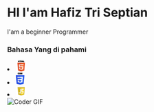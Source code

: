 <h1>HI I'am Hafiz Tri Septian</h1>

<p>I'am a beginner Programmer</p>

<h3>Bahasa Yang di pahami</h3>
<li><img src="html.png" width="25px"/></li>
<li><img src="css.png" width="20px"/></li>
<li><img src="js.png" width="25px"/></li>

<img alt="Coder GIF" height=250 width=350 style="align-items:center;" src="https://cdn.dribbble.com/users/730703/screenshots/6581243/avento.gif"/>
